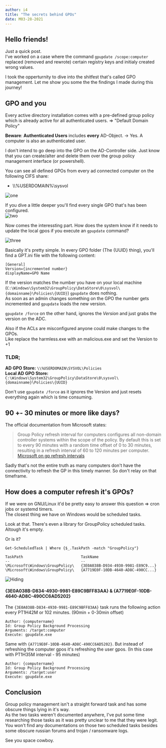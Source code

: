 ```yaml
---
author: i4
title: "The secrets behind GPOs"
date: M03-28-2021
---
```


## Hello friends!
Just a quick post.  
I've worked on a case where the command `gpupdate /scope:computer` replaced (removed and rewrote) certain registry keys and initialy created wrong values.  

I took the opperturnity to dive into the shitfest that's called GPO management. Let me show you some the the findings I made during this journey!



## GPO and you
Every active directory installation comes with a pre-defined group policy which is already active for all authenticated users. => "Default Domain Policy"  


**Beware**: **Authenticated Users** includes **every** AD-Object. -> Yes. A computer is also an authenticated user.

I don't intend to go deep into the GPO on the AD-Controller side. Just know that you can create/alter and delete them over the group policy management interface (or powershell).

You can see all defined GPOs from every ad connected computer on the following CIFS share:
- \\\\%USERDOMAIN%\\sysvol

![one](/b/images/one.png)


If you dive a little deeper you'll find every single GPO that's has been configured.   
![two](/b/images/two.png)

Now comes the interessting part. How does the system know if it needs to update the local gpos if you execute an ``gpupdate`` command?

![three](/b/images/three.png)

Basically it's pretty simple. In every GPO folder (The {UUID} thing), you'll find a GPT.ini file with the following content:

```
[General]
Version={incremented number}
displayName=GPO Name
```

If the version matches the number you have on your local machine (`C:\Windows\System32\GroupPolicy\DataStore\0\sysvol\{domainname}\Policies\{UUID}`) `gpupdate` does nothing.  
As soon as an admin changes something on the GPO the number gets incremented and `gpupdate` loads the new version.

`gpupdate /force` on the other hand, ignores the _Version_ and just grabs the version on the ADC.

Also if the ACLs are misconfigured anyone could make changes to the GPOs.  
Like replace the harmless.exe with an malicious.exe and set the Version to +1

### TLDR;
**AD GPO Store:** `\\%USERDOMAIN\SYSVOL\Policies`  
**Local AD GPO Store:** `C:\Windows\System32\GroupPolicy\DataStore\0\sysvol\{domainname}\Policies\{UUID}`

Don't use `gpupdate /force` as it ignores the Version and just resets everything again which is time consuming.


## 90 +- 30 minutes or more like days?
The official documentation from Microsoft states: 
> Group Policy refresh interval for computers configures all non-domain controller systems within the scope of the policy. By default this is set to every 90 minutes with a random time offset of 0 to 30 minutes, resulting in a refresh interval of 60 to 120 minutes per computer.
[Microsoft on gp refresh intervals](https://docs.microsoft.com/en-us/previous-versions/windows/it-pro/windows-2000-server/cc940895)

Sadly that's not the entire truth as many computers don't have the connectivity to refresh the GP in this timely manner. So don't relay on that timeframe.  

## How does a computer refresh it's GPOs?
If we were on GNU/Linux it'd be pretty easy to answer this question => cron jobs or systemd timers.  
The closest thing we have on Windows would be scheduled tasks.

Look at that. There's even a library for GroupPolicy scheduled tasks. Altough it's empty.

Or is it?

```
Get-ScheduledTask | Where {$_.TaskPath -match "GroupPolicy"}

TaskPath                          TaskName
--                                --
\Microsoft\Windows\GroupPolicy\   {3E0A038B-D934-4930-9981-E89C9...}
\Microsoft\Windows\GroupPolicy\   {A7719E0F-10DB-4640-AD8C-490CC...}
```

![Hiding](/b/images/hiding.jpg)

#### {3E0A038B-D834-4930-9981-E89C9BFF83AA} & {A7719E0F-10DB-4640-AD8C-490CC6AD5202}
The `{3E0A038B-D834-4930-9981-E89C9BFF83AA}` task runs the following action every PT1H42M or 102 minutes. (90min + 0-30min offset)
```
Author: {computername}
Id: Group Policy Background Processing
Arguments: /target:computer
Execute: gpupdate.exe
```

Same with `{A7719E0F-10DB-4640-AD8C-490CC6AD5202}`. But instead of refreshing the computer gpos it's refreshing the user gpos. (In this case with PT1H35M interval - 95 minutes)
```
Author: {computername}
Id: Group Policy Background Processing
Arguments: /target:user
Execute: gpupdate.exe
```


## Conclusion
Group policy management isn't a straight forward task and has some obscure things lying in it's way.  
As the two tasks weren't documented anywhere, I've put some time researching those tasks as it was pretty unclear to me that they were legit.
You won't find any documentations on those two scheduled tasks besides some obscure russian forums and trojan / ransomware logs.

See you space cowboy.
